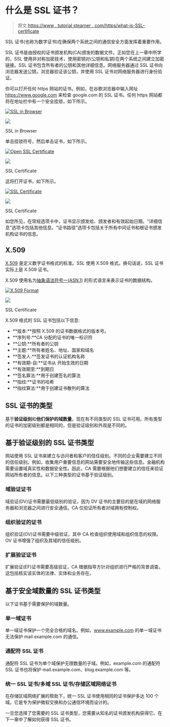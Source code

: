 # 什么是 SSL 证书？

> 原文:[https://www . tutorial stearner . com/https/what-is-SSL-certificate](https://www.tutorialsteacher.com/https/what-is-ssl-certificate)

SSL 证书(也称为数字证书)在确保两个系统之间的通信安全方面发挥着重要作用。

SSL 证书是由授权的证书颁发机构(CA)颁发的数据文件。正如您在上一章中所学的，SSL 使用非对称加密技术，使用密钥对(公钥和私钥)在两个系统之间建立加密链接。SSL 证书包含所有者的公钥和其他详细信息。网络服务器通过 SSL 证书向浏览器发送公钥，浏览器验证该公钥，并使用 SSL 证书对网络服务器进行身份验证。

你可以打开任何 https 网站的证书。例如，在谷歌浏览器中输入网址 https://www.google.com 来检查 google.com 的 SSL 证书。任何 https 网站都将在地址栏中有一个安全挂锁，如下所示。

[<picture><source srcset="../../Content/images/https/https-in-browser.webp" type="image/webp"> <source srcset="../../Content/images/https/https-in-browser.PNG" type="image/png"> ![SSL in Browser](img/8d304f8f6a6dbdfdf1c8a74c7430303f.png) </picture>](../../Content/images/https/https-in-browser.png) 

<noscript>&#13; <a href="../../Content/images/https/https-in-browser.png" target="_blank">&#13; <img src="img/8d304f8f6a6dbdfdf1c8a74c7430303f.png" data-original-src="https://www.tutorialsteacher.com/Content/images/https/https-in-browser.png"/>&#13; </a>&#13;</noscript>

SSL in Browser



单击挂锁符号，然后单击证书，如下所示。

[<picture><source srcset="../../Content/images/https/open-ssl-certificate.webp" type="image/webp"> <source srcset="../../Content/images/https/open-ssl-certificate.PNG" type="image/png"> ![Open SSL Certificate](img/73a68237afa933839b4b9d9266740225.png) </picture>](../../Content/images/https/open-ssl-certificate.png) 

<noscript>&#13; <a href="../../Content/images/https/open-ssl-certificate.png" target="_blank">&#13; <img src="img/73a68237afa933839b4b9d9266740225.png" data-original-src="https://www.tutorialsteacher.com/Content/images/https/open-ssl-certificate.png"/>&#13; </a>&#13;</noscript>

SSL Certificate



这将打开证书，如下所示。

[<picture><source data-srcset="../../Content/images/https/ssl-certificate.webp" type="image/webp"> <source data-srcset="../../Content/images/https/ssl-certificate.PNG" type="image/png"> ![SSL Certificate](img/0c3c073dcff6d1152e951cf36bada220.png) </picture>](../../Content/images/https/ssl-certificate.png) 

<noscript>&#13; <a href="../../Content/images/https/ssl-certificate.png" target="_blank">&#13; <img src="img/0c3c073dcff6d1152e951cf36bada220.png" data-original-src="https://www.tutorialsteacher.com/Content/images/https/ssl-certificate.png"/>&#13; </a>&#13;</noscript>

SSL Certificate



如您所见，在常规选项卡中，证书显示颁发给、颁发者和有效起始日期。“详细信息”选项卡包括其他信息。“证书路径”选项卡包括关于所有中间证书和根证书颁发机构证书的信息。

## X.509

[X.509](https://en.wikipedia.org/wiki/X.509) 是定义数字证书格式的标准。SSL 使用 X.509 格式。换句话说，SSL 证书实际上是 X.509 证书。

X.509 使用名为[抽象语法符号一(ASN.1)](https://en.wikipedia.org/wiki/Abstract_Syntax_Notation_One) 的形式语言来表示证书的数据结构。

[<picture><source data-srcset="../../Content/images/https/X509.webp" type="image/webp"> <source data-srcset="../../Content/images/https/X509.PNG" type="image/png"> ![X.509 Format](img/8e79bb91d76985906ad466bd65c8ee97.png) </picture>](../../Content/images/https/X509.png) 

<noscript>&#13; <a href="../../Content/images/https/X509.png" target="_blank">&#13; <img src="img/8e79bb91d76985906ad466bd65c8ee97.png" data-original-src="https://www.tutorialsteacher.com/Content/images/https/X509.png"/>&#13; </a>&#13;</noscript>

SSL Certificate



X.509 格式的 SSL 证书包括以下信息:

*   **版本:**按照 X.509 的证书数据格式的版本号。
*   **序列号:**CA 分配的证书的唯一标识符
*   **公钥:**所有者的公钥
*   **主题:**所有者姓名、地址、国家和域名
*   **签发人:**签发证书的认证机构名称
*   **有效期-自:**证书从 开始生效的日期
*   **有效期至:**到期日
*   **签名算法:**用于创建签名的算法
*   **指纹:**证书的哈希
*   **指纹算法:**用于创建证书散列的算法

## SSL 证书的类型

基于**验证级别**和**他们保护的域数量**，现在有不同类型的 SSL 证书可用。所有类型的证书的加密级别都是相同的，但是验证级别和外观是不同的。

## 基于验证级别的 SSL 证书类型

网站使用 SSL 证书来建立与访问者和客户的信任级别。不同的企业需要建立不同的信任级别。例如，收集用户重要信息的网站需要安全地传输这些信息。金融机构需要设置域真实性和数据安全性。因此，CA 需要根据他们想要建立的信任来验证网站所有者的信息。以下三种类型的证书基于验证级别。

### 域验证证书

域验证(DV)证书需要最低级别的验证，因为 DV 证书的主要目的是在域的网络服务器和浏览器之间进行安全通信。CA 仅验证所有者对域拥有控制权。

### 组织验证的证书

组织验证(OV)证书需要中级验证，其中 CA 检查组织使用域和组织信息的权限。OV 证书增强了组织及其域的信任级别。

### 扩展验证证书

扩展验证(EF)证书需要高级验证，CA 根据指导方针对组织进行严格的背景调查。这包括核实该实体的法律、实体和业务存在。

## 基于安全域数量的 SSL 证书类型

以下证书基于需要保护的域数量。

### 单一域证书

单一域证书保护一个完全合格的域名。例如，www.example.com 的单一域证书无法保护 mail.example.com 的通信。

### 通配符 SSL 证书

通配符 SSL 证书为单个域保护无限数量的子域。例如，example.com 的通配符 SSL 证书也将保护 mail.example.com、blog.example.com 等。

### 统一 SSL 证书/多域 SSL 证书/存储区域网络证书

在存储区域网络扩展的帮助下，统一 SSL 证书使用相同的证书保护多达 100 个域。它是专为保护微软交换和办公通信环境而设计的。

一旦您选择了您需要的 SSL 证书类型，您需要从知名的证书颁发机构获得它。在下一章中了解如何获得 SSL 证书。